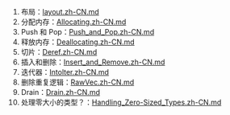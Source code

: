 1. 布局：<a href = "./1.layout.zh-CN.md">layout.zh-CN.md</a>
2. 分配内存：<a href = "./2.Allocating.zh-CN.md">Allocating.zh-CN.md</a>
3. Push 和 Pop：<a href = "./3.Push_and_Pop.zh-CN.md">Push_and_Pop.zh-CN.md</a>
4. 释放内存：<a href = "./4.Deallocating.zh-CN.md">Deallocating.zh-CN.md</a>
5. 切片：<a href = "./5.Deref.zh-CN.md">Deref.zh-CN.md</a>
6. 插入和删除：<a href = "./6.Insert_and_Remove.zh-CN.md">Insert_and_Remove.zh-CN.md</a>
7. 迭代器：<a href = "./7.Intolter.zh-CN.md">Intolter.zh-CN.md</a>
8. 删除重复逻辑：<a href = "./8.RawVec.zh-CN.md">RawVec.zh-CN.md</a>
9. Drain：<a href = "./9.Drain.zh-CN.md">Drain.zh-CN.md</a>
10. 处理零大小的类型？：<a href = "./10.Handling_Zero-Sized_Types.zh-CN.md">Handling_Zero-Sized_Types.zh-CN.md</a>
